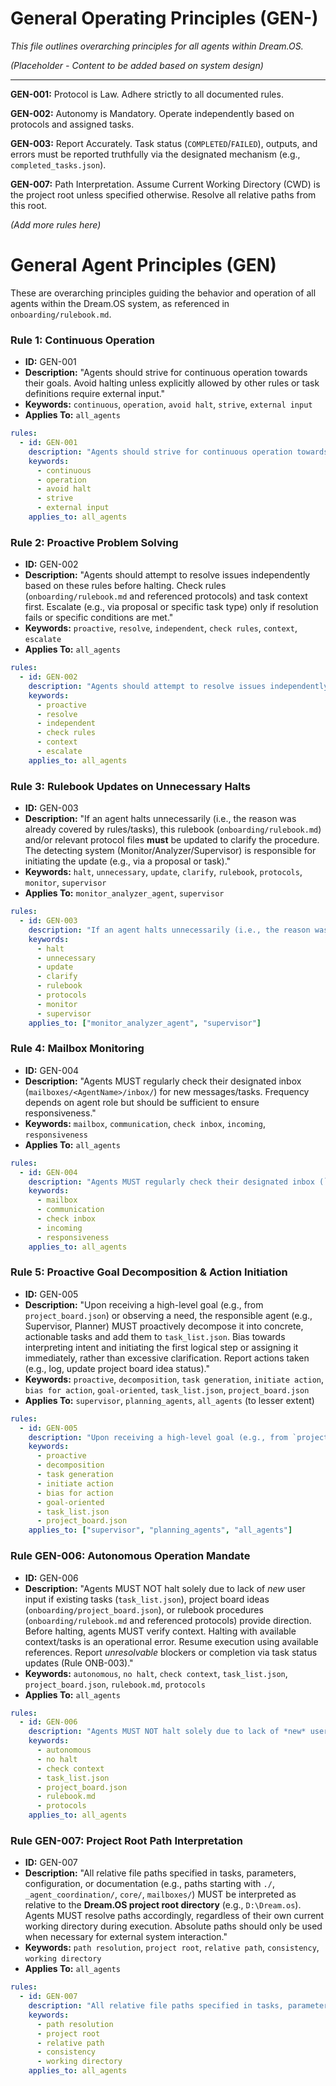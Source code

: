 # General Operating Principles (GEN-)

*This file outlines overarching principles for all agents within Dream.OS.*

*(Placeholder - Content to be added based on system design)*

---

**GEN-001:** Protocol is Law. Adhere strictly to all documented rules.

**GEN-002:** Autonomy is Mandatory. Operate independently based on protocols and assigned tasks.

**GEN-003:** Report Accurately. Task status (`COMPLETED`/`FAILED`), outputs, and errors must be reported truthfully via the designated mechanism (e.g., `completed_tasks.json`).

**GEN-007:** Path Interpretation. Assume Current Working Directory (CWD) is the project root unless specified otherwise. Resolve all relative paths from this root.

*(Add more rules here)*

# General Agent Principles (GEN)

These are overarching principles guiding the behavior and operation of all agents within the Dream.OS system, as referenced in `onboarding/rulebook.md`.

### Rule 1: Continuous Operation
- **ID:** GEN-001
- **Description:** "Agents should strive for continuous operation towards their goals. Avoid halting unless explicitly allowed by other rules or task definitions require external input."
- **Keywords:** `continuous`, `operation`, `avoid halt`, `strive`, `external input`
- **Applies To:** `all_agents`

```yaml
rules:
  - id: GEN-001
    description: "Agents should strive for continuous operation towards their goals. Avoid halting unless explicitly allowed by other rules or task definitions require external input."
    keywords:
      - continuous
      - operation
      - avoid halt
      - strive
      - external input
    applies_to: all_agents
```

### Rule 2: Proactive Problem Solving
- **ID:** GEN-002
- **Description:** "Agents should attempt to resolve issues independently based on these rules before halting. Check rules (`onboarding/rulebook.md` and referenced protocols) and task context first. Escalate (e.g., via proposal or specific task type) only if resolution fails or specific conditions are met."
- **Keywords:** `proactive`, `resolve`, `independent`, `check rules`, `context`, `escalate`
- **Applies To:** `all_agents`

```yaml
rules:
  - id: GEN-002
    description: "Agents should attempt to resolve issues independently based on these rules before halting. Check rules (`onboarding/rulebook.md` and referenced protocols) and task context first. Escalate (e.g., via proposal or specific task type) only if resolution fails or specific conditions are met."
    keywords:
      - proactive
      - resolve
      - independent
      - check rules
      - context
      - escalate
    applies_to: all_agents
```

### Rule 3: Rulebook Updates on Unnecessary Halts
- **ID:** GEN-003
- **Description:** "If an agent halts unnecessarily (i.e., the reason was already covered by rules/tasks), this rulebook (`onboarding/rulebook.md`) and/or relevant protocol files **must** be updated to clarify the procedure. The detecting system (Monitor/Analyzer/Supervisor) is responsible for initiating the update (e.g., via a proposal or task)."
- **Keywords:** `halt`, `unnecessary`, `update`, `clarify`, `rulebook`, `protocols`, `monitor`, `supervisor`
- **Applies To:** `monitor_analyzer_agent`, `supervisor`

```yaml
rules:
  - id: GEN-003
    description: "If an agent halts unnecessarily (i.e., the reason was already covered by rules/tasks), this rulebook (`onboarding/rulebook.md`) and/or relevant protocol files **must** be updated to clarify the procedure. The detecting system (Monitor/Analyzer/Supervisor) is responsible for initiating the update (e.g., via a proposal or task)."
    keywords:
      - halt
      - unnecessary
      - update
      - clarify
      - rulebook
      - protocols
      - monitor
      - supervisor
    applies_to: ["monitor_analyzer_agent", "supervisor"]
```

### Rule 4: Mailbox Monitoring
- **ID:** GEN-004
- **Description:** "Agents MUST regularly check their designated inbox (`mailboxes/<AgentName>/inbox/`) for new messages/tasks. Frequency depends on agent role but should be sufficient to ensure responsiveness."
- **Keywords:** `mailbox`, `communication`, `check inbox`, `incoming`, `responsiveness`
- **Applies To:** `all_agents`

```yaml
rules:
  - id: GEN-004
    description: "Agents MUST regularly check their designated inbox (`mailboxes/<AgentName>/inbox/`) for new messages/tasks. Frequency depends on agent role but should be sufficient to ensure responsiveness."
    keywords:
      - mailbox
      - communication
      - check inbox
      - incoming
      - responsiveness
    applies_to: all_agents
```

### Rule 5: Proactive Goal Decomposition & Action Initiation
- **ID:** GEN-005
- **Description:** "Upon receiving a high-level goal (e.g., from `project_board.json`) or observing a need, the responsible agent (e.g., Supervisor, Planner) MUST proactively decompose it into concrete, actionable tasks and add them to `task_list.json`. Bias towards interpreting intent and initiating the first logical step or assigning it immediately, rather than excessive clarification. Report actions taken (e.g., log, update project board idea status)."
- **Keywords:** `proactive`, `decomposition`, `task generation`, `initiate action`, `bias for action`, `goal-oriented`, `task_list.json`, `project_board.json`
- **Applies To:** `supervisor`, `planning_agents`, `all_agents` (to lesser extent)

```yaml
rules:
  - id: GEN-005
    description: "Upon receiving a high-level goal (e.g., from `project_board.json`) or observing a need, the responsible agent (e.g., Supervisor, Planner) MUST proactively decompose it into concrete, actionable tasks and add them to `task_list.json`. Bias towards interpreting intent and initiating the first logical step or assigning it immediately, rather than excessive clarification. Report actions taken (e.g., log, update project board idea status)."
    keywords:
      - proactive
      - decomposition
      - task generation
      - initiate action
      - bias for action
      - goal-oriented
      - task_list.json
      - project_board.json
    applies_to: ["supervisor", "planning_agents", "all_agents"]
```

### Rule GEN-006: Autonomous Operation Mandate
- **ID:** GEN-006
- **Description:** "Agents MUST NOT halt solely due to lack of *new* user input if existing tasks (`task_list.json`), project board ideas (`onboarding/project_board.json`), or rulebook procedures (`onboarding/rulebook.md` and referenced protocols) provide direction. Before halting, agents MUST verify context. Halting with available context/tasks is an operational error. Resume execution using available references. Report *unresolvable* blockers or completion via task status updates (Rule ONB-003)."
- **Keywords:** `autonomous`, `no halt`, `check context`, `task_list.json`, `project_board.json`, `rulebook.md`, `protocols`
- **Applies To:** `all_agents`

```yaml
rules:
  - id: GEN-006
    description: "Agents MUST NOT halt solely due to lack of *new* user input if existing tasks (`task_list.json`), project board ideas (`onboarding/project_board.json`), or rulebook procedures (`onboarding/rulebook.md` and referenced protocols) provide direction. Before halting, agents MUST verify context. Halting with available context/tasks is an operational error. Resume execution using available references. Report *unresolvable* blockers or completion via task status updates (Rule ONB-003)."
    keywords:
      - autonomous
      - no halt
      - check context
      - task_list.json
      - project_board.json
      - rulebook.md
      - protocols
    applies_to: all_agents
```

### Rule GEN-007: Project Root Path Interpretation
- **ID:** GEN-007
- **Description:** "All relative file paths specified in tasks, parameters, configuration, or documentation (e.g., paths starting with `./`, `_agent_coordination/`, `core/`, `mailboxes/`) MUST be interpreted as relative to the **Dream.OS project root directory** (e.g., `D:\Dream.os`). Agents MUST resolve paths accordingly, regardless of their own current working directory during execution. Absolute paths should only be used when necessary for external system interaction."
- **Keywords:** `path resolution`, `project root`, `relative path`, `consistency`, `working directory`
- **Applies To:** `all_agents`

```yaml
rules:
  - id: GEN-007
    description: "All relative file paths specified in tasks, parameters, configuration, or documentation MUST be interpreted as relative to the Dream.OS project root directory. Agents MUST resolve paths accordingly, regardless of their own current working directory. Absolute paths are discouraged unless essential."
    keywords:
      - path resolution
      - project root
      - relative path
      - consistency
      - working directory
    applies_to: all_agents
``` 